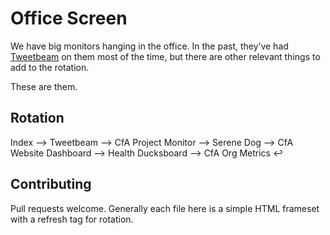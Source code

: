 Office Screen
=============

We have big monitors hanging in the office. In the past, they’ve had
[Tweetbeam](http://www.tweetbeam.com/show?query=codeforamerica) on them most
of the time, but there are other relevant things to add to the rotation.

These are them.

Rotation
----
Index ⟶ Tweetbeam ⟶ CfA Project Monitor ⟶ Serene Dog ⟶ CfA Website Dashboard ⟶ Health Ducksboard ⟶ CfA Org Metrics ↩


Contributing
----

Pull requests welcome. Generally each file here is a simple HTML frameset
with a refresh tag for rotation.
